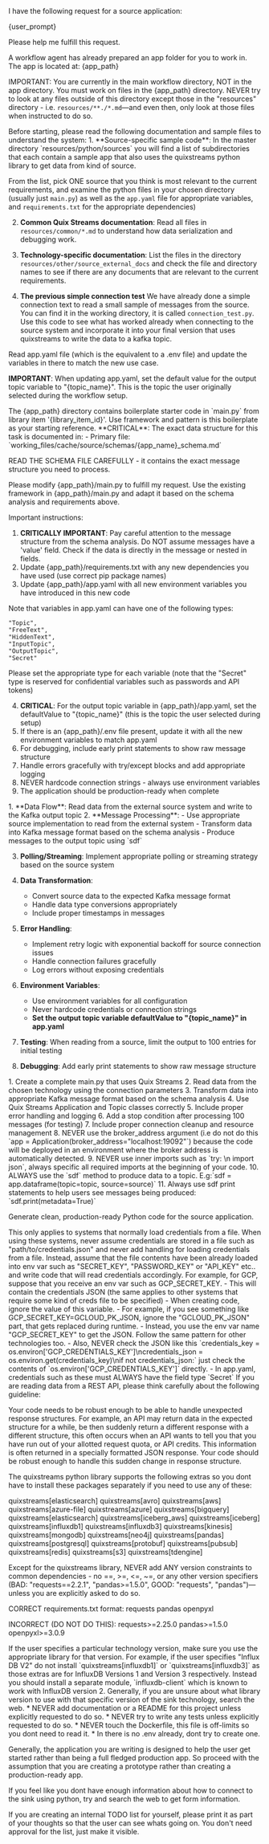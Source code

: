 <user-request>
I have the following request for a source application:

{user_prompt}

Please help me fulfill this request.
</user-request>

<working-directory>
A workflow agent has already prepared an app folder for you to work in. The app is located at: {app_path}

IMPORTANT: You are currently in the main workflow directory, NOT in the app directory.
You must work on files in the {app_path} directory. NEVER try to look at any files outside of this directory except those in the "resources" directory - i.e. `resources/**./*.md`—and even then, only look at those files when instructed to do so.
</working-directory>

<important-context-files>
Before starting, please read the following documentation and sample files to understand the system:

<knowledge-resources>
1. **Source-specific sample code**:
In the master directory `resources/python/sources` you will find a list of subdirectories that each contain a sample app that also uses the quixstreams python library to get data from kind of source.

From the list, pick ONE source that you think is most relevant to the current requirements, and examine the python files in your chosen directory (usually just `main.py`) as well as the `app.yaml` file for appropriate variables, and `requirements.txt` for the appropriate dependencies)

2. **Common Quix Streams documentation**:
Read all files in `resources/common/*.md` to understand how data serialization and debugging work.

3. **Technology-specific documentation**:
List the files in the directory `resources/other/source_external_docs` and check the file and directory names to see if there are any documents that are relevant to the current requirements.

4. **The previous simple connection test**
We have already done a simple connection text to read a small sample of messages from the source. You can find it in the working directory, it is called `connection_test.py`. Use this code to see what has worked already when connecting to the source system and incorporate it into your final version that uses quixstreams to write the data to a kafka topic.
</knowledge-resources>
</important-context-files>

<environment-variables>
Read app.yaml file (which is the equivalent to a .env file) and update the variables in there to match the new use case.

**IMPORTANT**: When updating app.yaml, set the default value for the output topic variable to "{topic_name}". This is the topic the user originally selected during the workflow setup.
</environment-variables>

<template-reference>
The {app_path} directory contains boilerplate starter code in `main.py` from library item '{library_item_id}'. Use framework and pattern is this boilerplate as your starting reference.
</template-reference>

<data-schema-analysis>
**CRITICAL**: The exact data structure for this task is documented in:
- Primary file: `working_files/cache/source/schemas/{app_name}_schema.md`

READ THE SCHEMA FILE CAREFULLY - it contains the exact message structure you need to process.
</data-schema-analysis>

<critical-implementation-requirements>
Please modify {app_path}/main.py to fulfill my request. Use the existing framework in {app_path}/main.py and adapt it based on the schema analysis and requirements above.

Important instructions:
1. **CRITICALLY IMPORTANT**: Pay careful attention to the message structure from the schema analysis. Do NOT assume messages have a 'value' field. Check if the data is directly in the message or nested in fields.
2. Update {app_path}/requirements.txt with any new dependencies you have used (use correct pip package names)
3. Update {app_path}/app.yaml with all new environment variables you have introduced in this new code

Note that variables in app.yaml can have one of the following types:

    "Topic",
    "FreeText",
    "HiddenText",
    "InputTopic",
    "OutputTopic",
    "Secret"

Please set the appropriate type for each variable (note that the "Secret" type is reserved for confidential variables such as passwords and API tokens)

4. **CRITICAL**: For the output topic variable in {app_path}/app.yaml, set the defaultValue to "{topic_name}" (this is the topic the user selected during setup)
5. If there is an {app_path}/.env file present, update it with all the new environment variables to match app.yaml
6. For debugging, include early print statements to show raw message structure
7. Handle errors gracefully with try/except blocks and add appropriate logging
8. NEVER hardcode connection strings - always use environment variables
9. The application should be production-ready when complete
</critical-implementation-requirements>

<source-specific-requirements>
1. **Data Flow**: Read data from the external source system and write to the Kafka output topic
2. **Message Processing**:
   - Use appropriate source implementation to read from the external system
   - Transform data into Kafka message format based on the schema analysis
   - Produce messages to the output topic using `sdf`

3. **Polling/Streaming**: Implement appropriate polling or streaming strategy based on the source system

4. **Data Transformation**:
   - Convert source data to the expected Kafka message format
   - Handle data type conversions appropriately
   - Include proper timestamps in messages

5. **Error Handling**:
   - Implement retry logic with exponential backoff for source connection issues
   - Handle connection failures gracefully
   - Log errors without exposing credentials

6. **Environment Variables**:
   - Use environment variables for all configuration
   - Never hardcode credentials or connection strings
   - **Set the output topic variable defaultValue to "{topic_name}" in app.yaml**

7. **Testing**: When reading from a source, limit the output to 100 entries for initial testing

8. **Debugging**: Add early print statements to show raw message structure
</source-specific-requirements>

<additional-rules>
1. Create a complete main.py that uses Quix Streams
2. Read data from the chosen technology using the connection parameters
3. Transform data into appropriate Kafka message format based on the schema analysis
4. Use Quix Streams Application and Topic classes correctly
5. Include proper error handling and logging
6. Add a stop condition after processing 100 messages (for testing)
7. Include proper connection cleanup and resource management
8. NEVER use the broker_address argument (i.e do not do this `app = Application(broker_address="localhost:19092"`) because the code will be deployed in an environment where the broker address is automatically detected.
9. NEVER use inner imports such as `try: \n import json`, always specific all required imports at the beginning of your code.
10. ALWAYS use the `sdf` method to produce data to a topic. E.g:`sdf = app.dataframe(topic=topic, source=source)`
11. Always use sdf print statements to help users see messages being produced: `sdf.print(metadata=True)`

Generate clean, production-ready Python code for the source application.
</additional-rules>

<credential-handling>
This only applies to systems that normally load credentials from a file. When using these systems, never assume credentials are stored in a file such as "path/to/credentials.json" and never add handling for loading credentials from a file.
Instead, assume that the file contents have been already loaded into env var such as "SECRET_KEY", "PASSWORD_KEY" or "API_KEY" etc.. and write code that will read credentials accordingly.
For example, for GCP, suppose that you receive an env var such as GCP_SECRET_KEY.
 - This will contain the credentials JSON (the same applies to other systems that require some kind of creds file to be specified)
 - When creating code, ignore the value of this variable.
 - For example, if you see something like GCP_SECRET_KEY=GCLOUD_PK_JSON, ignore the "GCLOUD_PK_JSON" part, that gets replaced during runtime.
 - Instead, you use the env var name "GCP_SECRET_KEY" to get the JSON. Follow the same pattern for other technologies too.
 - Also, NEVER check the JSON like this `credentials_key = os.environ['GCP_CREDENTIALS_KEY']\ncredentials_json = os.environ.get(credentials_key)\nif not credentials_json:` just check the contents of `os.environ['GCP_CREDENTIALS_KEY']` directly.
 - In app.yaml, credentials such as these must ALWAYS have the field type `Secret`
</credential-handling>

<rest-api-note>
If you are reading data from a REST API, please think carefully about the following guideline:

Your code needs to be robust enough to be able to handle unexpected response structures. For example, an API may return data in the expected structure for a while, be then suddenly return a different response with a different structure, this often occurs when an API wants to tell you that you have run out of your allotted request quota, or API credits. This information is often returned in a specially formatted JSON response. Your code should be robust enough to handle this sudden change in response structure.
</rest-api-note>

<dependencies-and-extras>
The quixstreams python library supports the following extras so you dont have to install these packages separately if you need to use any of these:

quixstreams[elasticsearch]
quixstreams[avro]
quixstreams[aws]
quixstreams[azure-file]
quixstreams[azure]
quixstreams[bigquery]
quixstreams[elasticsearch]
quixstreams[iceberg_aws]
quixstreams[iceberg]
quixstreams[influxdb1]
quixstreams[influxdb3]
quixstreams[kinesis]
quixstreams[mongodb]
quixstreams[neo4j]
quixstreams[pandas]
quixstreams[postgresql]
quixstreams[protobuf]
quixstreams[pubsub]
quixstreams[redis]
quixstreams[s3]
quixstreams[tdengine]

Except for the quixstreams library, NEVER add ANY version constraints to common dependencies - no ==, >=, <=, ~=, or any other version specifiers (BAD: "requests==2.2.1", "pandas>=1.5.0", GOOD: "requests", "pandas")—unless you are explicitly asked to do so.

<dependency-examples>
CORRECT requirements.txt format:
requests
pandas
openpyxl

INCORRECT (DO NOT DO THIS):
requests>=2.25.0
pandas>=1.5.0
openpyxl>=3.0.9
</dependency-examples>
</dependencies-and-extras>

<critical-dependency-versions>
If the user specifies a particular technology version, make sure you use the appropriate library for that version. For example, if the user specifies "Influx DB V2" do not install `quixstreams[influxdb1]` or `quixstreams[influxdb3]` as those extras are for InfluxDB Versions 1 and Version 3 respectively. Instead you should install a separate module, `influxdb-client` which is known to work with InfluxDB version 2. Generally, if you are unsure about what library version to use with that specific version of the sink technology, search the web.
</critical-dependency-versions>

<testing-documentation-note>
* NEVER add documentation or a README for this project unless explicitly requested to do so.
* NEVER try to write any tests unless explicitly requested to do so.
* NEVER touch the Dockerfile, this file is off-limits so you dont need to read it.
* In there is no .env already, dont try to create one.

Generally, the application you are writing is designed to help the user get started rather than being a full fledged production app.
So proceed with the assumption that you are creating a prototype rather than creating a production-ready app.

If you feel like you dont have enough information about how to connect to the sink using python, try and search the web to get form information.
</testing-documentation-note>

<todo-list-note>
If you are creating an internal TODO list for yourself, please print it as part of your thoughts so that the user can see whats going on. You don't need approval for the list, just make it visible.
</todo-list-note>